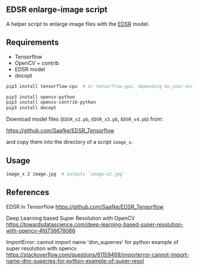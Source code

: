 ## EDSR enlarge-image script

A helper script to enlarge image files with the [EDSR](https://github.com/Saafke/EDSR_Tensorflow) model.
## Requirements

* Tensorflow
* OpenCV + contrib
* EDSR model
* docopt

```sh
pip3 install tensorflow-cpu  # or tensorflow-gpu, depending on your environmnet
```

```sh
pip3 install opencv-python
pip3 install opencv-contrib-python
pip3 install docopt
```

Download model files (`EDSR_x2.pb`, `EDSR_x3.pb`, `EDSR_x4.pb`) from:

https://github.com/Saafke/EDSR_Tensorflow

and copy them into the directory of a script `image_x`.

## Usage

```sh
image_x 2 image.jpg  # outputs `image-x2.jpg`
```

## References

EDSR in Tensorflow https://github.com/Saafke/EDSR_Tensorflow

Deep Learning based Super Resolution with OpenCV https://towardsdatascience.com/deep-learning-based-super-resolution-with-opencv-4fd736678066

ImportError: cannot import name 'dnn_superres' for python example of super resolution with opencv https://stackoverflow.com/questions/61159469/importerror-cannot-import-name-dnn-superres-for-python-example-of-super-resol
